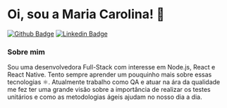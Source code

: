 # Oi, sou a Maria Carolina! 👋
[![Github Badge](https://img.shields.io/badge/-Github-000?style=flat-square&logo=Github&logoColor=white&link=https://github.com/fagnerpsantos)](https://github.com/mcarolmartins)
[![Linkedin Badge](https://img.shields.io/badge/-LinkedIn-blue?style=flat-square&logo=Linkedin&logoColor=white&link=https://www.linkedin.com/in/fagnerpsantos/)](https://www.linkedin.com/in/mcarolmartins/)

### Sobre mim
Sou uma desenvolvedora Full-Stack com interesse em Node.js, React e React Native. Tento sempre aprender um pouquinho mais sobre essas tecnologias ⚛️.
Atualmente trabalho como QA e atuar na ára da qualidade me fez ter uma grande visão sobre a importância de realizar os testes unitários e como as metodologias ágeis ajudam no nosso dia a dia.
